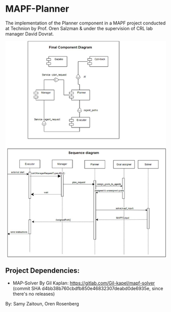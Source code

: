 # MAPF-Planner
 The implementation of the Planner component in a MAPF project conducted at Technion by Prof. Oren Salzman & under the supervision of CRL lab manager David Dovrat.

<img src="/diagrams.jpg" align="center" width="800" alt="Project icon">


## Project Dependencies: 
* MAP-Solver By Gil Kaplan: https://gitlab.com/Gil-kapel/mapf-solver
(commit SHA d4bb38b760cbdfb850e46832307deabd0de6935e, since there's no releases)

 By: Samy Zaitoun, Oren Rosenberg 
